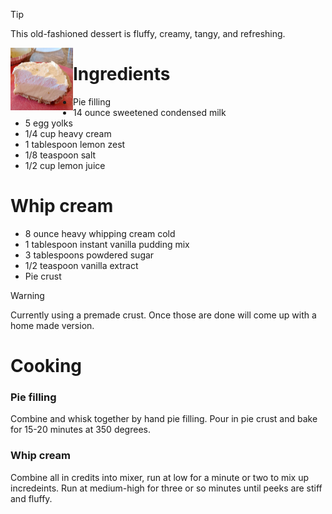 > [!TIP]
> This old-fashioned dessert is fluffy, creamy, tangy, and refreshing.

<img align="left" width="100" height="100" src="https://github.com/virtualizebrief/cooking/blob/main/lemon-icebox-pie-01.png">

# Ingredients
- Pie filling
- 14 ounce sweetened condensed milk
- 5 egg yolks
- 1/4 cup heavy cream
- 1 tablespoon lemon zest
- 1/8 teaspoon salt
- 1/2 cup lemon juice

# Whip cream
- 8 ounce heavy whipping cream cold
- 1 tablespoon instant vanilla pudding mix
- 3 tablespoons powdered sugar
- 1/2 teaspoon vanilla extract
- Pie crust

> [!WARNING] 
> Currently using a premade crust. Once those are done will come up with a home made version.

# Cooking
### Pie filling
Combine and whisk together by hand pie filling. Pour in pie crust and bake for 15-20 minutes at 350 degrees.

### Whip cream
Combine all in credits into mixer, run at low for a minute or two to mix up incredeints. Run at medium-high for three or so minutes until peeks are stiff and fluffy.
